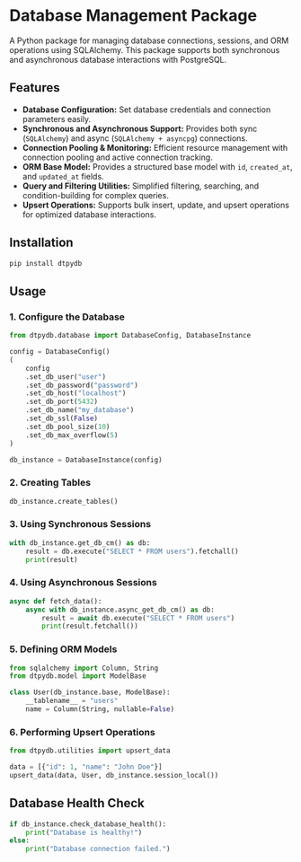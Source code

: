 # Database Management Package

A Python package for managing database connections, sessions, and ORM operations using SQLAlchemy. This package supports both synchronous and asynchronous database interactions with PostgreSQL.

## Features
- **Database Configuration:** Set database credentials and connection parameters easily.
- **Synchronous and Asynchronous Support:** Provides both sync (`SQLAlchemy`) and async (`SQLAlchemy + asyncpg`) connections.
- **Connection Pooling & Monitoring:** Efficient resource management with connection pooling and active connection tracking.
- **ORM Base Model:** Provides a structured base model with `id`, `created_at`, and `updated_at` fields.
- **Query and Filtering Utilities:** Simplified filtering, searching, and condition-building for complex queries.
- **Upsert Operations:** Supports bulk insert, update, and upsert operations for optimized database interactions.

## Installation
```bash
pip install dtpydb
```

## Usage

### 1. Configure the Database
```python
from dtpydb.database import DatabaseConfig, DatabaseInstance

config = DatabaseConfig()
(
    config
    .set_db_user("user")
    .set_db_password("password")
    .set_db_host("localhost")
    .set_db_port(5432)
    .set_db_name("my_database")
    .set_db_ssl(False)
    .set_db_pool_size(10)
    .set_db_max_overflow(5)
)

db_instance = DatabaseInstance(config)
```

### 2. Creating Tables
```python
db_instance.create_tables()
```

### 3. Using Synchronous Sessions
```python
with db_instance.get_db_cm() as db:
    result = db.execute("SELECT * FROM users").fetchall()
    print(result)
```

### 4. Using Asynchronous Sessions
```python
async def fetch_data():
    async with db_instance.async_get_db_cm() as db:
        result = await db.execute("SELECT * FROM users")
        print(result.fetchall())
```

### 5. Defining ORM Models
```python
from sqlalchemy import Column, String
from dtpydb.model import ModelBase

class User(db_instance.base, ModelBase):
    __tablename__ = "users"
    name = Column(String, nullable=False)
```

### 6. Performing Upsert Operations

```python
from dtpydb.utilities import upsert_data

data = [{"id": 1, "name": "John Doe"}]
upsert_data(data, User, db_instance.session_local())
```

## Database Health Check
```python
if db_instance.check_database_health():
    print("Database is healthy!")
else:
    print("Database connection failed.")
```
